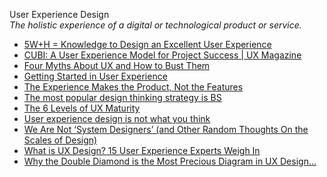 User Experience Design  
_The holistic experience of a digital or technological product or service._

*   [5W+H = Knowledge to Design an Excellent User Experience](https://www.infragistics.com/community/blogs/b/ux/posts/5w-h-knowledge-to-design-an-excellent-user-experience)  
*   [CUBI: A User Experience Model for Project Success | UX Magazine](http://uxmag.com/articles/cubi-a-user-experience-model-for-project-success)  
*   [Four Myths About UX and How to Bust Them](http://uxmag.com/articles/four-myths-about-ux-and-how-to-bust-them)  
*   [Getting Started in User Experience](http://www.uxmatters.com/mt/archives/2015/10/getting-started-in-user-experience.php)  
*   [The Experience Makes the Product, Not the Features](http://uxmag.com/articles/the-experience-makes-the-product-not-the-features)
*   [The most popular design thinking strategy is BS](https://www.fastcompany.com/90649969/the-most-popular-design-thinking-strategy-is-bs)
*   [The 6 Levels of UX Maturity](https://www.nngroup.com/articles/ux-maturity-model/)
*   [User experience design is not what you think](https://boagworld.com/usability/user-experience-design-is-not-what-you-think/)
*   [We Are Not ‘System Designers’ (and Other Random Thoughts On the Scales of Design)](https://uxplanet.org/there-s-no-such-thing-as-system-designers-and-other-random-thoughts-on-the-scales-of-design-63d1dfb2885c)
*   [What is UX Design? 15 User Experience Experts Weigh In](https://www.usertesting.com/blog/what-is-ux-design-15-user-experience-experts-weigh-in)
*   [Why the Double Diamond is the Most Precious Diagram in UX Design…](https://evaschicker2012.medium.com/why-the-double-diamond-is-the-most-precious-diagram-in-ux-design-40db0476e5d2)
